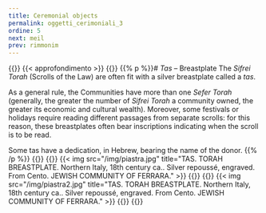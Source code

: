 ```yaml
---
title: Ceremonial objects
permalink: oggetti_cerimoniali_3
ordine: 5
next: meil
prev: rimmonim
---
```

{{<row class="approfondimento">}}
{{< approfondimento >}}
{{<column1>}}
{{% p %}}# *Tas* – Breastplate
The *Sifrei Torah* (Scrolls of the Law) are often fit with a silver breastplate called a *tas*.

As a general rule, the Communities have more than one *Sefer Torah* (generally, the greater the number of *Sifrei Torah* a community owned, the greater its
economic and cultural wealth). Moreover, some festivals or holidays require reading different passages from separate scrolls: for this reason, these
breastplates often bear inscriptions indicating when the scroll is to be read. 

Some tas have a dedication, in Hebrew, bearing the name of the donor.
{{% /p %}}
{{</column1>}}
{{<column>}}
{{< img src="/img/piastra.jpg" title="TAS. TORAH BREASTPLATE. Northern Italy, 18th century ca.. Silver repoussé, engraved. From Cento. JEWISH COMMUNITY OF FERRARA." >}}
{{</column>}}
{{<column>}}
{{< img src="/img/piastra2.jpg" title="TAS. TORAH BREASTPLATE. Northern Italy, 18th century ca.. Silver repoussé, engraved. From Cento. JEWISH COMMUNITY OF FERRARA." >}}
{{</column>}}
{{</row>}}